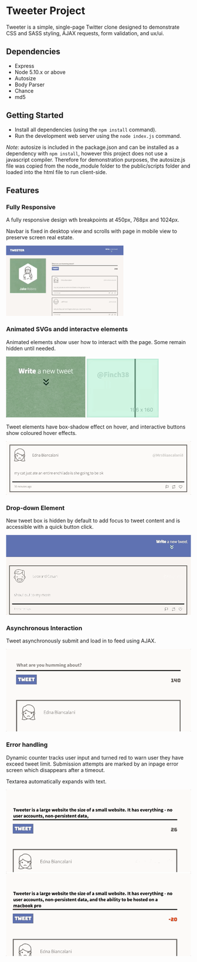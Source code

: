 # Tweeter Project

Tweeter is a simple, single-page Twitter clone designed to demonstrate CSS and SASS styling, AJAX requests, form validation, and ux/ui. 

## Dependencies

- Express
- Node 5.10.x or above
- Autosize
- Body Parser
- Chance
- md5

## Getting Started
- Install all dependencies (using the `npm install` command).
- Run the development web server using the `node index.js` command.

*Note:* autosize is included in the package.json and can be installed as a dependency with `npm install`, however this project does not use a javascript compiler. Therefore for demonstration purposes, the autosize.js file was copied from the node_module folder to the public/scripts folder and loaded into the html file to run client-side.

## Features

### Fully Responsive ###

A fully responsive design wth breakpoints at 450px, 768px and 1024px.

Navbar is fixed in desktop view and scrolls with page in mobile view to preserve screen real estate.

!["Fully Responsive Design"](https://github.com/mendahu/tweeter/blob/master/docs/responsive.gif?raw=true)

### Animated SVGs andd interactve elements

Animated elements show user how to interact with the page. Some remain hidden until needed.

!["Pull-down Icon"](https://github.com/mendahu/tweeter/blob/master/docs/animated_svg.gif?raw=true)
!["Jump button"](https://github.com/mendahu/tweeter/blob/master/docs/jump-button.gif?raw=true)

Tweet elements have box-shadow effect on hover, and interactive buttons show coloured hover effects.

!["Tweet"](https://github.com/mendahu/tweeter/blob/master/docs/animations.gif?raw=true)

### Drop-down Element

New tweet box is hidden by default to add focus to tweet content and is accessible with a quick button click.

!["Tweet"](https://github.com/mendahu/tweeter/blob/master/docs/drop-down.gif?raw=true)

### Asynchronous Interaction

Tweet asynchronously submit and load in to feed using AJAX.

!["Asynchronous interaction"](https://github.com/mendahu/tweeter/blob/master/docs/tweet.gif?raw=true)

### Error handling

Dynamic counter tracks user input and turned red to warn user they have exceed tweet limit. Submission attempts are marked by an inpage error screen which disappears after a timeout.

Textarea automatically expands with text.

!["Character counter"](https://github.com/mendahu/tweeter/blob/master/docs/over-tweet.gif?raw=true)
!["Error messages"](https://github.com/mendahu/tweeter/blob/master/docs/error.gif?raw=true)